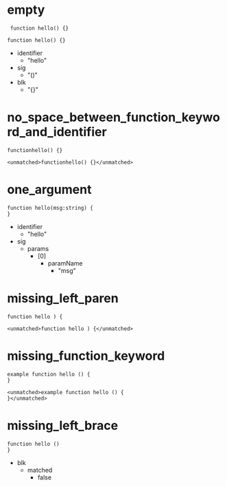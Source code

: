 # empty

```dexscript
 function hello() {}
```

```dexscript
function hello() {}
```

* identifier
    * "hello"
* sig
    * "()"
* blk
    * "{}"

# no_space_between_function_keyword_and_identifier

```dexscript
functionhello() {}
```

```dexscript
<unmatched>functionhello() {}</unmatched>
```

# one_argument

```dexscript
function hello(msg:string) {
}
```

* identifier
    * "hello"
* sig
    * params
        * [0]
            * paramName
                * "msg"

# missing_left_paren

```dexscript
function hello ) {
```

```dexscript
<unmatched>function hello ) {</unmatched>
```

# missing_function_keyword

```dexscript
example function hello () {
}
```

```dexscript
<unmatched>example function hello () {
}</unmatched>
```

# missing_left_brace

```dexscript
function hello ()
}
```

* blk
    * matched
        * false



